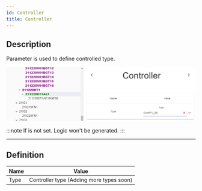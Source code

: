 ```yaml
---
id: Controller
title: Controller
---
```


## Description

Parameter is used to define controlled type.

![img](../../../../assets/docs/configuration/stations/inverters/Controller.jpg)

:::note
If is not set. Logic won't be generated.
:::

---

## Definition

| Name              |      Value
| -------------     | :-----------:
| Type              | Controller type (Adding more types soon)


